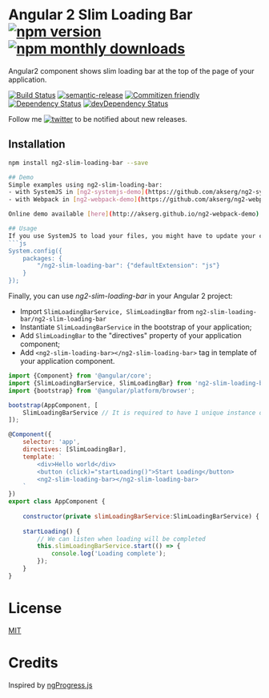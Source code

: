 # Angular 2 Slim Loading Bar [![npm version](https://img.shields.io/npm/v/ng2-slim-loading-bar.svg)](https://www.npmjs.com/package/ng2-slim-loading-bar) [![npm monthly downloads](https://img.shields.io/npm/dm/ng2-slim-loading-bar.svg?style=flat-square)](https://www.npmjs.com/package/ng2-slim-loading-bar)
Angular2 component shows slim loading bar at the top of the page of your application.

[![Build Status](https://travis-ci.org/akserg/ng2-slim-loading-bar.svg?branch=master)](https://travis-ci.org/akserg/ng2-slim-loading-bar) 
[![semantic-release](https://img.shields.io/badge/%20%20%F0%9F%93%A6%F0%9F%9A%80-semantic--release-e10079.svg)](https://github.com/semantic-release/semantic-release) 
[![Commitizen friendly](https://img.shields.io/badge/commitizen-friendly-brightgreen.svg)](http://commitizen.github.io/cz-cli/) 
[![Dependency Status](https://david-dm.org/akserg/ng2-slim-loading-bar.svg)](https://david-dm.org/akserg/ng2-slim-loading-bar)
[![devDependency Status](https://david-dm.org/akserg/ng2-slim-loading-bar/dev-status.svg)](https://david-dm.org/akserg/ng2-slim-loading-bar#info=devDependencies)

Follow me [![twitter](https://img.shields.io/twitter/follow/akopkokhyants.svg?style=social&label=%20akopkokhyants)](https://twitter.com/akopkokhyants) to be notified about new releases.

## Installation
```sh
npm install ng2-slim-loading-bar --save

## Demo
Simple examples using ng2-slim-loading-bar:
- with SystemJS in [ng2-systemjs-demo](https://github.com/akserg/ng2-systemjs-demo)
- with Webpack in [ng2-webpack-demo](https://github.com/akserg/ng2-webpack-demo)

Online demo available [here](http://akserg.github.io/ng2-webpack-demo)

## Usage
If you use SystemJS to load your files, you might have to update your config with this if you don't use `defaultJSExtensions: true`:
```js
System.config({
    packages: {
        "/ng2-slim-loading-bar": {"defaultExtension": "js"}
    }
});
```

Finally, you can use *ng2-slim-loading-bar* in your Angular 2 project:
- Import `SlimLoadingBarService, SlimLoadingBar` from `ng2-slim-loading-bar/ng2-slim-loading-bar`
- Instantiate `SlimLoadingBarService` in the bootstrap of your application;
- Add `SlimLoadingBar` to the "directives" property of your application component;
- Add `<ng2-slim-loading-bar></ng2-slim-loading-bar>` tag in template of your application component.

```js
import {Component} from '@angular/core';
import {SlimLoadingBarService, SlimLoadingBar} from 'ng2-slim-loading-bar/ng2-slim-loading-bar';
import {bootstrap} from '@angular/platform/browser';

bootstrap(AppComponent, [
    SlimLoadingBarService // It is required to have 1 unique instance of your service
]);

@Component({
    selector: 'app',
    directives: [SlimLoadingBar],
    template: `
        <div>Hello world</div>
        <button (click)="startLoading()">Start Loading</button>
        <ng2-slim-loading-bar></ng2-slim-loading-bar>
    `
})
export class AppComponent {
    
    constructor(private slimLoadingBarService:SlimLoadingBarService) { }
    
    startLoading() {
        // We can listen when loading will be completed
        this.slimLoadingBarService.start(() => {
            console.log('Loading complete');
        });
    }
}
```

# License
 [MIT](/LICENSE)

# Credits 
Inspired by [ngProgress.js](https://github.com/VictorBjelkholm/ngProgress)
